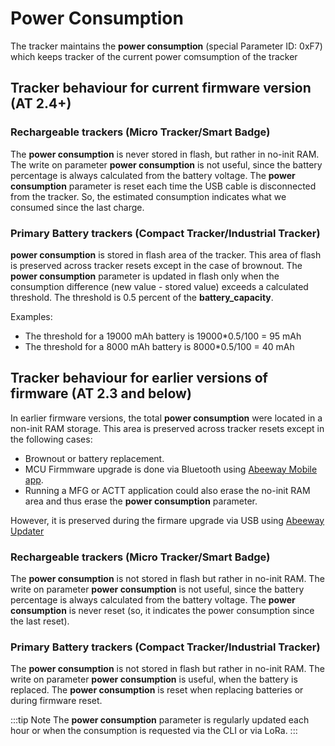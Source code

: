 # Power Consumption


The tracker maintains the **power consumption** (special Parameter ID: 0xF7) which keeps tracker of the current power comsumption of the tracker

## Tracker behaviour for current firmware version (AT 2.4+)

### Rechargeable trackers (Micro Tracker/Smart Badge)
The **power consumption** is never stored in flash, but rather in no-init RAM.
The write on parameter **power consumption** is not useful, since the battery percentage is always calculated from the battery voltage.
The **power consumption** parameter is reset each time the USB cable is
disconnected from the tracker. So, the estimated consumption indicates what we consumed since the last charge.


### Primary Battery trackers (Compact Tracker/Industrial Tracker)
**power consumption** is stored in flash area of the tracker. This area of flash is preserved across tracker resets except in the case of brownout. The **power consumption** parameter is updated in flash
only when the consumption difference (new value - stored value) exceeds a calculated threshold.
The threshold is 0.5 percent of the **battery_capacity**.

Examples:
- The threshold for a 19000 mAh battery is 19000*0.5/100 = 95 mAh
- The threshold for a 8000 mAh battery is 8000*0.5/100 = 40 mAh


## Tracker behaviour for earlier versions of firmware (AT 2.3 and below)
In earlier firmware versions, the total **power consumption** were located
in a non-init RAM storage. This area is preserved across tracker resets except in the following cases:

- Brownout or battery replacement.
- MCU Firmmware upgrade is done via Bluetooth using [Abeeway Mobile app](/D-Reference/FirmwareUpdateOverview_R/). 
- Running a MFG or ACTT application could also erase the no-init RAM area and thus erase the **power consumption** parameter.

However, it is preserved during the firmare upgrade via USB using [Abeeway Updater](/D-Reference/FirmwareUpdateOverview_R/)

### Rechargeable trackers (Micro Tracker/Smart Badge)
The **power consumption** is not stored in flash but rather in no-init RAM.
The write on parameter **power consumption** is not useful, since the battery percentage is always calculated from the battery voltage.
The **power consumption** is never reset (so, it indicates the power consumption since the last reset).

### Primary Battery trackers (Compact Tracker/Industrial Tracker)
The **power consumption** is not stored in flash but rather in no-init RAM.
The write on parameter **power consumption** is useful, when the battery is replaced.
The **power consumption** is reset when replacing batteries or during firmware reset.


:::tip Note
The **power consumption** parameter is regularly updated each hour or when the consumption is requested
via the CLI or via LoRa.
:::